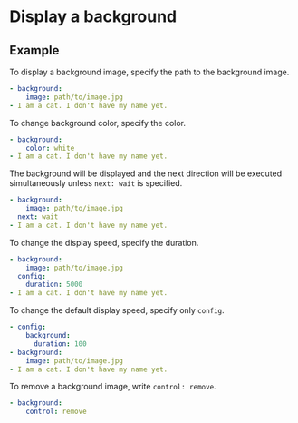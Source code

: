 Display a background
================================================================================

Example
--------------------------------------------------------------------------------

To display a background image,
specify the path to the background image.

```yaml
- background:
    image: path/to/image.jpg
- I am a cat. I don't have my name yet.
```

To change background color, specify the color.

```yaml
- background:
    color: white
- I am a cat. I don't have my name yet.
```

The background will be displayed and the next direction will be executed
simultaneously unless `next: wait` is specified.

```yaml
- background:
    image: path/to/image.jpg
  next: wait
- I am a cat. I don't have my name yet.
```

To change the display speed, specify the duration.

```yaml
- background:
    image: path/to/image.jpg
  config:
    duration: 5000
- I am a cat. I don't have my name yet.
```

To change the default display speed, specify only `config`.

```yaml
- config:
    background:
      duration: 100
- background:
    image: path/to/image.jpg
- I am a cat. I don't have my name yet.
```

To remove a background image, write `control: remove`.

```yaml
- background:
    control: remove
```
